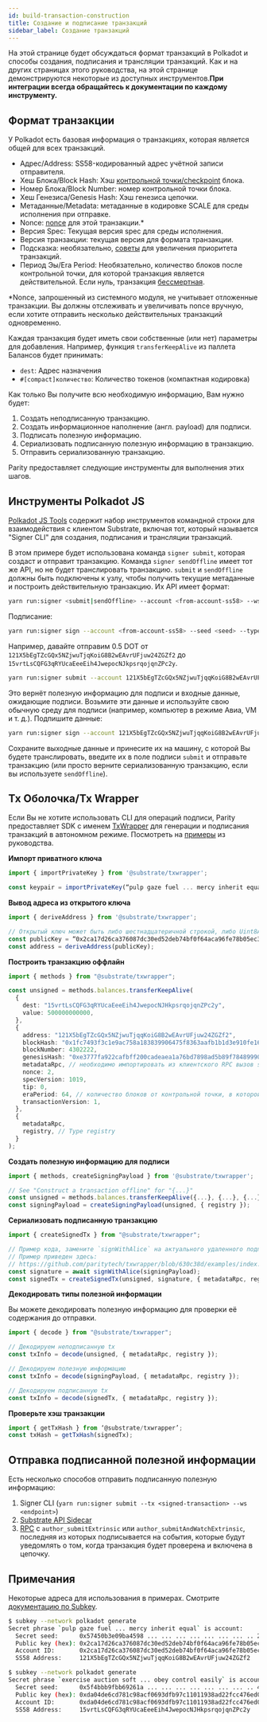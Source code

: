 ```yaml
---
id: build-transaction-construction
title: Создание и подписание транзакций
sidebar_label: Создание транзакций
---
```


На этой странице будет обсуждаться формат транзакций в Polkadot и способы создания, подписания и трансляции транзакций. Как и на других страницах этого руководства, на этой странице демонстрируются некоторые из доступных инструментов.**При интеграции всегда обращайтесь к документации по каждому инструменту.**

## Формат транзакции

У Polkadot есть базовая информация о транзакциях, которая является общей для всех транзакций.

- Адрес/Address: SS58-кодированный адрес учётной записи отправителя.
- Хеш Блока/Block Hash: Хэш [контрольной точки/checkpoint](build-protocol-info#transaction-mortality) блока.
- Номер Блока/Block Number: номер контрольной точки блока.
- Хеш Генезиса/Genesis Hash: Хэш генезиса цепочки.
- Метаданные/Metadata: метаданные в кодировке SCALE для среды исполнения при отправке.
- Nonce: [nonce](https://ru.wikipedia.org/wiki/Nonce) для этой транзакции.\*
- Версия Spec: Текущая версия spec для среды исполнения.
- Версия транзакции: текущая версия для формата транзакции.
- Подсказка: необязательно, [советы](build-protocol-info#fees) для увеличения приоритета транзакций.
- Период Эы/Era Period: Необязательно, количество блоков после контрольной точки, для которой транзакция является действительной. Если нуль, транзакция [бессмертная](build-protocol-info#transaction-mortality).

\*Nonce, запрошенный из системного модуля, не учитывает отложенные транзакции. Вы должны отслеживать и увеличивать nonce вручную, если хотите отправить несколько действительных транзакций одновременно.

Каждая транзакция будет иметь свои собственные (или нет) параметры для добавления. Например, функция `transferKeepAlive` из паллета Балансов будет принимать:

- `dest`: Адрес назначения
- `#[compact]количество`: Количество токенов (компактная кодировка)

Как только Вы получите всю необходимую информацию, Вам нужно будет:

1. Создать неподписанную транзакцию.
1. Создать информационное наполнение (англ. payload) для подписи.
1. Подписать полезную информацию.
1. Сериализовать подписанную полезную информацию в транзакцию.
1. Отправить сериализованную транзакцию.

Parity предоставляет следующие инструменты для выполнения этих шагов.

## Инструменты Polkadot JS

[Polkadot JS Tools](https://github.com/polkadot-js/tools) содержит набор инструментов командной строки для взаимодействия с клиентом Substrate, включая тот, который называется "Signer CLI" для создания, подписания и трансляции транзакций.

В этом примере будет использована команда `signer submit`, которая создаст и отправит транзакцию. Команда `signer sendOffline` имеет тот же API, но не будет транслировать транзакцию. `submit` и `sendOffline` должны быть подключены к узлу, чтобы получить текущие метаданные и построить действительную транзакцию. Их API имеет формат:

```bash
yarn run:signer <submit|sendOffline> --account <from-account-ss58> --ws <endpoint> <module.method> [param1] [...] [paramX]
```

Подписание:

```bash
yarn run:signer sign --account <from-account-ss58> --seed <seed> --type <sr25519|ed25519> <payload>
```

Например, давайте отправим 0.5 DOT от `121X5bEgTZcGQx5NZjwuTjqKoiG8B2wEAvrUFjuw24ZGZf2` до `15vrtLsCQFG3qRYUcaEeeEih4JwepocNJkpsrqojqnZPc2y`.

```bash
yarn run:signer submit --account 121X5bEgTZcGQx5NZjwuTjqqKoiG8B2wEAvrUFjuw24ZGZf2 --ws ws://127.0.0.1:9944 balances.transferKeepAlive 15vrtLsCQFG3qRYUcaEeeEih4JwepocNJHkpsrqojqnZPc2y 500000000000
```

Это вернёт полезную информацию для подписи и входные данные, ожидающие подписи. Возьмите эти данные и используйте свою обычную среду для подписи (например, компьютер в режиме Авиа, VM и т. д.). Подпишите данные:

```bash
yarn run:signer sign --account 121X5bEgTZcGQx5NZjwuTjqqKoiG8B2wEAvrUFjuw24ZGZf2 --seed "pulp gaze fuel ... mercy inherit equal" --type sr25519 0x040300ff4a83f1...a8239139ff3ff7c3f6
```

Сохраните выходные данные и принесите их на машину, с которой Вы будете транслировать, введите их в поле подписи `submit` и отправьте транзакцию (или просто верните сериализованную транзакцию, если вы используете `sendOffline`).

## Tx Оболочка/Tx Wrapper

Если Вы не хотите использовать CLI для операций подписи, Parity предоставляет SDK с именем [TxWrapper](https://github.com/paritytech/txwrapper) для генерации и подписания транзакций в автономном режиме. Посмотреть на [примеры](https://github.com/paritytech/txwrapper/tree/master/examples) из руководства.

**Импорт приватного ключа**

```ts
import { importPrivateKey } from '@substrate/txwrapper';

const keypair = importPrivateKey(“pulp gaze fuel ... mercy inherit equal”);
```

**Вывод адреса из открытого ключа**

```ts
import { deriveAddress } from '@substrate/txwrapper';

// Открытый ключ может быть либо шестнадцатеричной строкой, либо Uint8Array
const publicKey = “0x2ca17d26ca376087dc30ed52deb74bf0f64aca96fe78b05ec3e720a72adb1235”;
const address = deriveAddress(publicKey);
```

**Построить транзакцию оффлайн**

```ts
import { methods } from "@substrate/txwrapper";

const unsigned = methods.balances.transferKeepAlive(
  {
    dest: "15vrtLsCQFG3qRYUcaEeeEih4JwepocNJHkpsrqojqnZPc2y",
    value: 500000000000,
  },
  {
    address: "121X5bEgTZcGQx5NZjwuTjqqKoiG8B2wEAvrUFjuw24ZGZf2",
    blockHash: "0x1fc7493f3c1e9ac758a183839906475f8363aafb1b1d3e910fe16fab4ae1b582",
    blockNumber: 4302222,
    genesisHash: "0xe3777fa922cafbff200cadeaea1a76bd7898ad5b89f7848999058b50e715f636",
    metadataRpc, // необходимо импортировать из клиентского RPC вызов state_getMetadata
    nonce: 2,
    specVersion: 1019,
    tip: 0,
    eraPeriod: 64, // количество блоков от контрольной точки, в которой транзакция является действительной
    transactionVersion: 1,
  },
  {
    metadataRpc,
    registry, // Type registry
  }
);
```

**Создать полезную информацию для подписи**

```ts
import { methods, createSigningPayload } from '@substrate/txwrapper';

// See "Construct a transaction offline" for "{...}"
const unsigned = methods.balances.transferKeepAlive({...}, {...}, {...});
const signingPayload = createSigningPayload(unsigned, { registry });
```

**Сериализовать подписанную транзакцию**

```ts
import { createSignedTx } from "@substrate/txwrapper";

// Пример кода, замените `signWithAlice` на актуального удаленного подписанта.
// Пример приведен здесь:
// https://github.com/paritytech/txwrapper/blob/630c38d/examples/index.ts#L50-L68
const signature = await signWithAlice(signingPayload);
const signedTx = createSignedTx(unsigned, signature, { metadataRpc, registry });
```

**Декодировать типы полезной информации**

Вы можете декодировать полезную информацию для проверки её содержания до отправки.

```ts
import { decode } from "@substrate/txwrapper";

// Декодируем неподписанную tx
const txInfo = decode(unsigned, { metadataRpc, registry });

// Декодируем полезную информацию
const txInfo = decode(signingPayload, { metadataRpc, registry });

// Декодируем подписанную tx
const txInfo = decode(signedTx, { metadataRpc, registry });
```

**Проверьте хэш транзакции**

```ts
import { getTxHash } from ‘@substrate/txwrapper’;
const txHash = getTxHash(signedTx);
```

## Отправка подписанной полезной информации

Есть несколько способов отправить подписанную полезную информацию:

1. Signer CLI (`yarn run:signer submit --tx <signed-transaction> --ws <endpoint>`)
1. [Substrate API Sidecar](build-node-interaction#substrate-api-sidecar)
1. [RPC](build-node-interaction#polkadot-rpc) с `author_submitExtrinsic` или `author_submitAndWatchExtrinsic`, последняя из которых подписывается на события, которые будут уведомлять о том, когда транзакция будет проверена и включена в цепочку.

## Примечания

Некоторые адреса для использования в примерах. Смотрите [документацию по Subkey](https://substrate.dev/docs/en/knowledgebase/integrate/subkey).

```bash
$ subkey --network polkadot generate
Secret phrase `pulp gaze fuel ... mercy inherit equal` is account:
  Secret seed:      0x57450b3e09ba4598 ... ... ... ... ... ... ... .. 219756eeba80bb16
  Public key (hex): 0x2ca17d26ca376087dc30ed52deb74bf0f64aca96fe78b05ec3e720a72adb1235
  Account ID:       0x2ca17d26ca376087dc30ed52deb74bf0f64aca96fe78b05ec3e720a72adb1235
  SS58 Address:     121X5bEgTZcGQx5NZjwuTjqqKoiG8B2wEAvrUFjuw24ZGZf2

$ subkey --network polkadot generate
Secret phrase `exercise auction soft ... obey control easily` is account:
  Secret seed:      0x5f4bbb9fbb69261a ... ... ... ... ... ... ... .. 4691ed7d1130fbbd
  Public key (hex): 0xda04de6cd781c98acf0693dfb97c11011938ad22fcc476ed0089ac5aec3fe243
  Account ID:       0xda04de6cd781c98acf0693dfb97c11011938ad22fcc476ed0089ac5aec3fe243
  SS58 Address:     15vrtLsCQFG3qRYUcaEeeEih4JwepocNJHkpsrqojqnZPc2y
```
